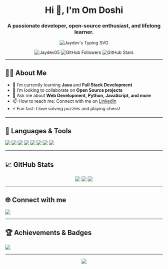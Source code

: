 <h1 align="center">Hi 👋, I'm Om Doshi</h1>
<h3 align="center">A passionate developer, open-source enthusiast, and lifelong learner.</h3>

<p align="center">
  <img src="https://readme-typing-svg.demolab.com?font=Fira+Code&duration=2000&pause=1000&color=36BCF7&center=true&width=435&lines=Full+Stack+Development+Learner;Java+Enthusiast;Open+Source+Contributor;Always+Learning+New+Things" alt="Jaydev's Typing SVG" />
</p>

<p align="center">
  <img src="https://komarev.com/ghpvc/?username=Jaydev05&label=Profile%20views&color=0e75b6&style=flat" alt="Jaydev05" />
  <img src="https://img.shields.io/github/followers/Jaydev05?label=Followers&style=social" alt="GitHub Followers" />
  <img src="https://img.shields.io/github/stars/Jaydev05?label=GitHub%20Stars&style=social" alt="GitHub Stars" />
</p>

---

## 🧑‍💻 About Me

- 🌱 I’m currently learning **Java** and **Full Stack Development**
- 👯 I’m looking to collaborate on **Open Source projects**
- 💬 Ask me about **Web Development, Python, JavaScript, and more**
- 📫 How to reach me: Connect with me on [LinkedIn](https://www.linkedin.com/in/om-doshi-56369930a/)
- ⚡ Fun fact: I love solving puzzles and playing chess!

---

## 🚀 Languages & Tools

<p align="left">
  <img src="https://img.shields.io/badge/Java-007396?style=for-the-badge&logo=java&logoColor=white" />
  <img src="https://img.shields.io/badge/Full%20Stack%20Development-563D7C?style=for-the-badge" />
  <img src="https://img.shields.io/badge/Python-3670A0?style=for-the-badge&logo=python&logoColor=ffdd54" />
  <img src="https://img.shields.io/badge/JavaScript-323330?style=for-the-badge&logo=javascript&logoColor=F7DF1E" />
  <img src="https://img.shields.io/badge/React-20232A?style=for-the-badge&logo=react&logoColor=61DAFB" />
  <img src="https://img.shields.io/badge/Node.js-339933?style=for-the-badge&logo=nodedotjs&logoColor=white" />
  <img src="https://img.shields.io/badge/Git-F05032?style=for-the-badge&logo=git&logoColor=white" />
  <img src="https://img.shields.io/badge/VS%20Code-007ACC?style=for-the-badge&logo=visual-studio-code&logoColor=white" />
</p>

---

## 📈 GitHub Stats

<p align="center">
  <img src="https://github-readme-stats.vercel.app/api?username=Jaydev05&show_icons=true&theme=tokyonight" />
  <img src="https://streak-stats.demolab.com/?user=Jaydev05&theme=tokyonight" />
  <img src="https://github-readme-stats.vercel.app/api/top-langs/?username=Jaydev05&layout=compact&theme=tokyonight" />
</p>

---

## 🌐 Connect with me

<p align="left">
  <a href="https://www.linkedin.com/in/om-doshi-56369930a/" target="_blank">
    <img src="https://img.shields.io/badge/LinkedIn-0A66C2?style=for-the-badge&logo=linkedin&logoColor=white" />
  </a>
</p>

---

## 🏆 Achievements & Badges

<p align="left">
  <img src="https://img.shields.io/badge/Open%20Source%20Contributor-blueviolet?style=for-the-badge" />
</p>

---

<p align="center">
  <img src="https://quotes-github-readme.vercel.app/api?type=horizontal&theme=tokyonight" />
</p>
